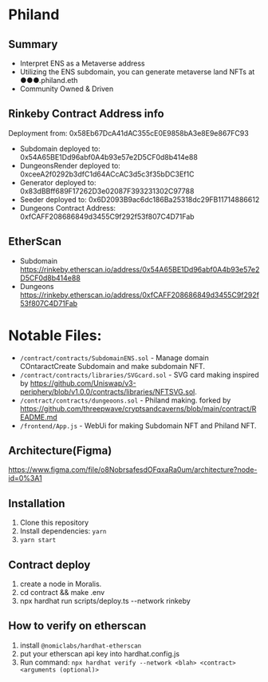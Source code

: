# Philand
## Summary
- Interpret ENS as a Metaverse address
- Utilizing the ENS subdomain, you can generate metaverse land NFTs at ●●●.philand.eth
- Community Owned & Driven
## Rinkeby Contract Address info
Deployment from:  0x58Eb67DcA41dAC355cE0E9858bA3e8E9e867FC93

- Subdomain deployed to: 0x54A65BE1Dd96abf0A4b93e57e2D5CF0d8b414e88
- DungeonsRender deployed to: 0xceeA2f0292b3dfC1d64ACcAC3d5c3f35bDC3Ef1C
- Generator deployed to: 0x83dBBff689F17262D3e02087F393231302C97788
- Seeder deployed to: 0x6D2093B9ac6dc186Ba25318dc29FB11714886612
- Dungeons Contract Address: 0xfCAFF208686849d3455C9f292f53f807C4D71Fab

## EtherScan
- Subdomain
https://rinkeby.etherscan.io/address/0x54A65BE1Dd96abf0A4b93e57e2D5CF0d8b414e88
- Dungeons
https://rinkeby.etherscan.io/address/0xfCAFF208686849d3455C9f292f53f807C4D71Fab

# Notable Files:
- `/contract/contracts/SubdomainENS.sol` - Manage domain COntaractCreate Subdomain and make subdomain NFT.
- `/contract/contracts/libraries/SVGcard.sol` - SVG card making inspired by https://github.com/Uniswap/v3-periphery/blob/v1.0.0/contracts/libraries/NFTSVG.sol.
- `/contract/contracts/dungeoons.sol` - Philand making. forked by https://github.com/threepwave/cryptsandcaverns/blob/main/contract/README.md
- `/frontend/App.js` - WebUi for making Subdomain NFT and Philand NFT.
## Architecture(Figma)
 https://www.figma.com/file/o8NobrsafesdOFqxaRa0um/architecture?node-id=0%3A1
## Installation
1. Clone this repository
2. Install dependencies: `yarn`
3. `yarn start`
## Contract deploy
1. create a node in Moralis.
2. cd contract && make .env
3. npx hardhat run scripts/deploy.ts --network rinkeby

## How to verify on etherscan
1. install `@nomiclabs/hardhat-etherscan`
2. put your etherscan api key into hardhat.config.js
2. Run command: `npx hardhat verify --network <blah> <contract> <arguments (optional)>`
<!-- Deployment from:  0x58Eb67DcA41dAC355cE0E9858bA3e8E9e867FC93
#ropsten
Subdomain deployed to: 0x8030B66f024876f34bE1ED3A63fe45F2d110f94E
DungeonsRender deployed to: 0x54b4e97d32b6C33E6d0A648CECEe1C78c3cC3AF5
Generator deployed to: 0x6282A35d5CCDe569F2F138628844d1CCaD1d82ef
Seeder deployed to: 0xFBDe8b322B602D286A8fb09A7adD4ec3764085EC
Dungeons Contract Address: 0xa88A8C629c99cA1a43B0D85F861C26110B672BAB -->